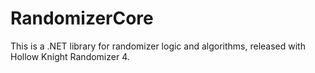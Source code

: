 # RandomizerCore
This is a .NET library for randomizer logic and algorithms, released with Hollow Knight Randomizer 4.

